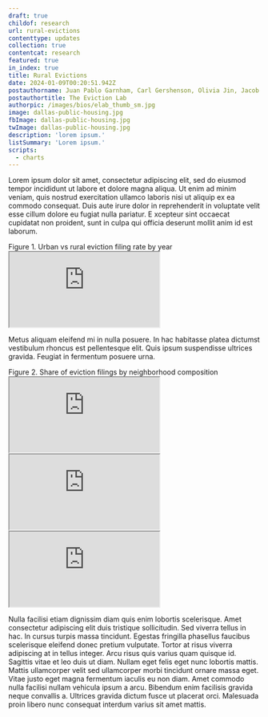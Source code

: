 ```yaml
---
draft: true
childof: research
url: rural-evictions
contenttype: updates
collection: true
contentcat: research
featured: true
in_index: true
title: Rural Evictions
date: 2024-01-09T00:20:51.942Z
postauthorname: Juan Pablo Garnham, Carl Gershenson, Olivia Jin, Jacob Haas, and Matthew Desmond
postauthortitle: The Eviction Lab
authorpic: /images/bios/elab_thumb_sm.jpg
image: dallas-public-housing.jpg
fbImage: dallas-public-housing.jpg
twImage: dallas-public-housing.jpg
description: 'lorem ipsum.'
listSummary: 'Lorem ipsum.'
scripts:
  - charts
---
```


<span class="dropcap green">L</span>orem ipsum dolor sit amet, consectetur adipiscing elit, sed do eiusmod tempor incididunt ut labore et dolore magna aliqua. Ut enim ad minim veniam, quis nostrud exercitation ullamco laboris nisi ut aliquip ex ea commodo consequat. Duis aute irure dolor in reprehenderit in voluptate velit esse cillum dolore eu fugiat nulla pariatur. E
xcepteur sint occaecat cupidatat non proident, sunt in culpa qui officia deserunt mollit anim id est laborum.

<div class="figheader">Figure 1. Urban vs rural eviction filing rate by year</div>

<iframe class="visual" src="https://development--eviction-lab-site.netlify.app/blog/rural-viz"></iframe>

Metus aliquam eleifend mi in nulla posuere. In hac habitasse platea dictumst vestibulum rhoncus est pellentesque elit. Quis ipsum suspendisse ultrices gravida. Feugiat in fermentum posuere urna.

<style>
  .stacked {
    display: block;
  }
  .side-by-side {
    display: none;
  }
  @media(min-width: 1200px) {
    .stacked {
      display: none;
    }
    .side-by-side {
      display: flex;
      /* charts will overflow (whitespace of the 3rd chart's margin-right), cut it off */
      overflow: hidden;
      width: 180%;
      margin-left: -40%; /* -(180 - 100)/2 */
    }
    .side-by-side .visual {
      margin: 0;
      width: 100%;
    }
    .side-by-side .vis-wrapper {
      /*
        redistribute the -40px margin on the 2nd chart and the 50px of empty margin-right
        on the 3rd chart** among the widths of the 3 charts. since this will exceed the
        width of the container, we set overflow: hidden on side-by-side above.
      */
      flex: 0 0 calc(100%/3 + (40px + 50px)/3);
      flex-wrap: nowrap;
    }
    .side-by-side .vis-wrapper:nth-of-type(1) {
      z-index: 1;
    }
    .side-by-side .vis-wrapper:nth-of-type(2) {
      /* 
        remove some of the empty margin on the middle chart**
        **charts all have equivalent total horiz margin to keep charts equal width despite axis
      */
      margin-left: -20px;
      margin-right: -20px;
    }

  }
</style>
<div class="figheader">Figure 2. Share of eviction filings by neighborhood composition</div>
<div class="stacked">
  <iframe class="visual" src="https://development--eviction-lab-site.netlify.app/blog/rural-race-viz/?dem=black"></iframe>
  <iframe class="visual" src="https://development--eviction-lab-site.netlify.app/blog/rural-race-viz/?dem=hispanic"></iframe>
  <iframe class="visual" src="https://development--eviction-lab-site.netlify.app/blog/rural-race-viz/?dem=white"></iframe>
</div>
<div class="side-by-side">
  <div class="vis-wrapper"><iframe class="visual" src="https://development--eviction-lab-site.netlify.app/blog/rural-race-viz/?dem=black&hideXAxis"></iframe></div>
  <div class="vis-wrapper"><iframe class="visual" src="https://development--eviction-lab-site.netlify.app/blog/rural-race-viz/?dem=hispanic&hideYAxis"></iframe></div>
  <div class="vis-wrapper"><iframe class="visual" src="https://development--eviction-lab-site.netlify.app/blog/rural-race-viz/?dem=white&hideXAxis&hideYAxis"></iframe></div>
</div>

Nulla facilisi etiam dignissim diam quis enim lobortis scelerisque. Amet consectetur adipiscing elit duis tristique sollicitudin. Sed viverra tellus in hac. In cursus turpis massa tincidunt. Egestas fringilla phasellus faucibus scelerisque eleifend donec pretium vulputate. Tortor at risus viverra adipiscing at in tellus integer. Arcu risus quis varius quam quisque id. Sagittis vitae et leo duis ut diam. Nullam eget felis eget nunc lobortis mattis. Mattis ullamcorper velit sed ullamcorper morbi tincidunt ornare massa eget. Vitae justo eget magna fermentum iaculis eu non diam. Amet commodo nulla facilisi nullam vehicula ipsum a arcu. Bibendum enim facilisis gravida neque convallis a. Ultrices gravida dictum fusce ut placerat orci. Malesuada proin libero nunc consequat interdum varius sit amet mattis.